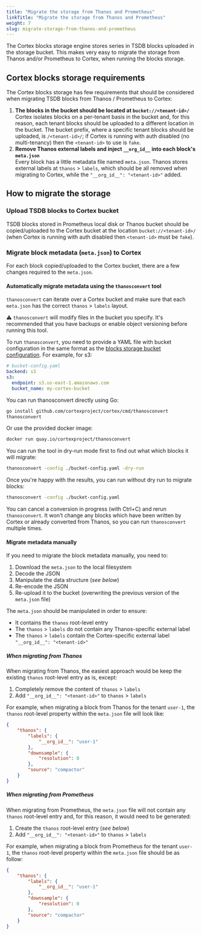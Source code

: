 ```yaml
---
title: "Migrate the storage from Thanos and Prometheus"
linkTitle: "Migrate the storage from Thanos and Prometheus"
weight: 7
slug: migrate-storage-from-thanos-and-prometheus
---
```


The Cortex blocks storage engine stores series in TSDB blocks uploaded in the storage bucket. This makes very easy to migrate the storage from Thanos and/or Prometheus to Cortex, when running the blocks storage.

## Cortex blocks storage requirements

The Cortex blocks storage has few requirements that should be considered when migrating TSDB blocks from Thanos / Prometheus to Cortex:

1. **The blocks in the bucket should be located at `bucket://<tenant-id>/`**<br />
   Cortex isolates blocks on a per-tenant basis in the bucket and, for this reason, each tenant blocks should be uploaded to a different location in the bucket. The bucket prefix, where a specific tenant blocks should be uploaded, is `/<tenant-id>/`; if Cortex is running with auth disabled (no multi-tenancy) then the `<tenant-id>` to use is `fake`.
2. **Remove Thanos external labels and inject `__org_id__` into each block's `meta.json`**<br />
   Every block has a little metadata file named `meta.json`. Thanos stores external labels at `thanos` > `labels`, which should be all removed when migrating to Cortex, while the `"__org_id__": "<tenant-id>"` added.

## How to migrate the storage

### Upload TSDB blocks to Cortex bucket

TSDB blocks stored in Prometheus local disk or Thanos bucket should be copied/uploaded to the Cortex bucket at the location `bucket://<tenant-id>/` (when Cortex is running with auth disabled then `<tenant-id>` must be `fake`).

### Migrate block metadata (`meta.json`) to Cortex

For each block copied/uploaded to the Cortex bucket, there are a few changes required to the `meta.json`.

#### Automatically migrate metadata using the `thanosconvert` tool

`thanosconvert` can iterate over a Cortex bucket and make sure that each `meta.json` has the correct `thanos` > `labels` layout.

⚠️  `thanosconvert` will modify files in the bucket you specify. It's recommended that you have backups or enable object versioning before running this tool.

To run `thanosconvert`, you need to provide a YAML file with bucket configuration in the same format as the [blocks storage bucket configuration](../configuration/config-file-reference.md#blocks_storage_config). For example, for s3:
```yaml
# bucket-config.yaml
backend: s3
s3:
  endpoint: s3.us-east-1.amazonaws.com
  bucket_name: my-cortex-bucket
```

You can run thanosconvert directly using Go:
```bash
go install github.com/cortexproject/cortex/cmd/thanosconvert
thanosconvert
```

Or use the provided docker image:
```bash
docker run quay.io/cortexproject/thanosconvert
```

You can run the tool in dry-run mode first to find out what which blocks it will migrate:

```bash
thanosconvert -config ./bucket-config.yaml -dry-run
```

Once you're happy with the results, you can run without dry run to migrate blocks:
```bash
thanosconvert -config ./bucket-config.yaml
```

You can cancel a conversion in progress (with Ctrl+C) and rerun `thanosconvert`. It won't change any blocks which have been written by Cortex or already converted from Thanos, so you can run `thanosconvert` multiple times.


#### Migrate metadata manually

If you need to migrate the block metadata manually, you need to:

1. Download the `meta.json` to the local filesystem
2. Decode the JSON
3. Manipulate the data structure (_see below_)
4. Re-encode the JSON
5. Re-upload it to the bucket (overwriting the previous version of the `meta.json` file)

The `meta.json` should be manipulated in order to ensure:

- It contains the `thanos` root-level entry
- The `thanos` > `labels` do not contain any Thanos-specific external label
- The `thanos` > `labels` contain the Cortex-specific external label `"__org_id__": "<tenant-id>"`


##### When migrating from Thanos

When migrating from Thanos, the easiest approach would be keep the existing `thanos` root-level entry as is, except:

1. Completely remove the content of `thanos` > `labels`
2. Add `"__org_id__": "<tenant-id>"` to `thanos` > `labels`

For example, when migrating a block from Thanos for the tenant `user-1`, the `thanos` root-level property within the `meta.json` file will look like:

```json
{
	"thanos": {
		"labels": {
			"__org_id__": "user-1"
		},
		"downsample": {
			"resolution": 0
		},
		"source": "compactor"
	}
}
```

##### When migrating from Prometheus

When migrating from Prometheus, the `meta.json` file will not contain any `thanos` root-level entry and, for this reason, it would need to be generated:

1. Create the `thanos` root-level entry (_see below_)
2. Add `"__org_id__": "<tenant-id>"` to `thanos` > `labels`

For example, when migrating a block from Prometheus for the tenant `user-1`, the `thanos` root-level property within the `meta.json` file should be as follow:

```json
{
	"thanos": {
		"labels": {
			"__org_id__": "user-1"
		},
		"downsample": {
			"resolution": 0
		},
		"source": "compactor"
	}
}
```
